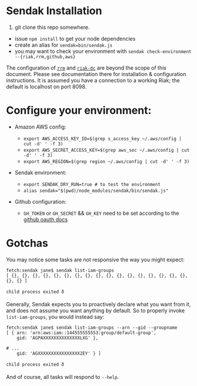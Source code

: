 Sendak Installation
===

1. git clone this repo somewhere.
* issue `npm install` to get your node dependencies
* create an alias for `sendak=bin/sendak.js`
* you may want to check your environment with `sendak check-environment --{riak,rrm,github,aws}`

The configuration of [`rrm`](https://github.com/avriette/rrm) and
[`riak-dc`](https://github.com/avriette/riak-dc) are beyond the scope of
this document. Please see documentation there for installation & configuration
instructions. It is assumed you have a connection to a working Riak; the
default is localhost on port 8098.

Configure your environment:
===

* Amazon AWS config:
  - `export AWS_ACCESS_KEY_ID=$(grep s_access_key ~/.aws/config | cut -d' ' -f 3)`
  - `export AWS_SECRET_ACCESS_KEY=$(grep aws_sec ~/.aws/config | cut -d' ' -f 3)`
  - `export AWS_REGION=$(grep region ~/.aws/config | cut -d' ' -f 3)`

* Sendak environment:
  - `export SENDAK_DRY_RUN=true # to test the environment`
  - `alias sendak="$(pwd)/node_modules/sendak/bin/sendak.js"`

* Github configuration:
	- `GH_TOKEN` or `GH_SECRET` && `GH_KEY` need to be set according to the [github oauth docs](https://developer.github.com/v3/oauth/)

Gotchas
===

You may notice some tasks are not responsive the way you might expect:
```
fetch:sendak jane$ sendak list-iam-groups
[ {}, {}, {}, {}, {}, {}, {}, {}, {}, {}, {}, {}, {}, {}, {}, {}, {}, {}, {} ]

child process exited ð
```
Generally, Sendak expects you to proactively declare what you want from it, and
does not assume you want anything by default. So to properly invoke `list-iam-groups`,
you would instead say:

```
fetch:sendak jane$ sendak list-iam-groups --arn --gid --groupname
[ { arn: 'arn:aws:iam::144555555553:group/default-group',
    gid: 'AGPAXXXXXXXXXXXXXXLXG' },

# ...
    gid: 'AGXXXXXXXXXXXXXXXX2EY' } ]

child process exited ð
```
And of course, all tasks will respond to `--help`.
